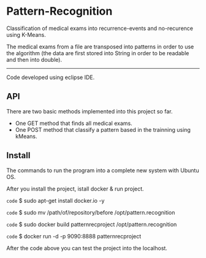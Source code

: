 # Pattern-Recognition
Classification of medical exams into recurrence-events and no-recurence using K-Means.

The medical exams from a file are transposed into patterns in order to use the algorithm
(the data are first stored into String in order to be readable and then into double).

---

Code developed using eclipse IDE.

## API
There are two basic methods implemented into this project so far.

- One GET method that finds all medical exams. 
- One POST method that classify a pattern based in the trainning using kMeans.

## Install
The commands to run the program into a complete new system with Ubuntu OS.

After you install the project, istall docker & run project.

`code` $ sudo apt-get install docker.io -y

`code` $ sudo mv /path/of/repository/before /opt/pattern.recognition

`code` $ sudo docker build patternrecproject /opt/pattern.recognition

`code` $ docker run -d -p 9090:8888 patternrecproject

After the code above you can test the project into the localhost.
